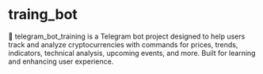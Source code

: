 # traing_bot
🤖 telegram_bot_training is a Telegram bot project designed to help users track and analyze cryptocurrencies with commands for prices, trends, indicators, technical analysis, upcoming 
events, and more. Built for learning and enhancing user experience.
